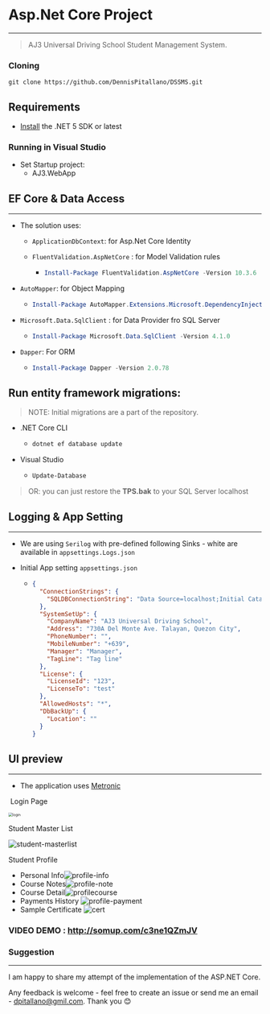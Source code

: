 # Asp.Net Core Project

---

> AJ3 Universal Driving School Student Management System.

### Cloning

```shell
git clone https://github.com/DennisPitallano/DSSMS.git
```

## Requirements

- [Install](https://www.microsoft.com/net/download/windows#/current) the .NET 5 SDK or latest

### Running in Visual Studio

- Set Startup project:
  - AJ3.WebApp

## EF Core & Data Access

---

- The solution uses:
  
  - `ApplicationDbContext`: for Asp.Net Core Identity
  - `FluentValidation.AspNetCore` : for Model Validation rules

    - ```powershell
      Install-Package FluentValidation.AspNetCore -Version 10.3.6
      ```

- `AutoMapper`: for Object Mapping

    - ```powershell
      Install-Package AutoMapper.Extensions.Microsoft.DependencyInjection -Version 8.1.1
      ```

- `Microsoft.Data.SqlClient` : for Data Provider fro SQL Server

    - ```powershell
      Install-Package Microsoft.Data.SqlClient -Version 4.1.0
      ```

- `Dapper`: For ORM

    - ```powershell
      Install-Package Dapper -Version 2.0.78
      ```

## Run entity framework migrations:

> NOTE: Initial migrations are a part of the repository.

- .NET Core CLI
  
  - ```powershell
    dotnet ef database update
    ```

- Visual Studio
  
  - ```powershell
    Update-Database
    ```

> OR: you can just restore the **TPS.bak** to your SQL Server localhost

## Logging & App Setting

------

- We are using `Serilog` with pre-defined following Sinks - white are available in `appsettings.Logs.json`

- Initial App setting `appsettings.json`
  
  - ```json
    {
      "ConnectionStrings": {
        "SQLDBConnectionString": "Data Source=localhost;Initial Catalog=TPS;Integrated Security=True;Connect Timeout=30;Encrypt=False;TrustServerCertificate=False;ApplicationIntent=ReadWrite;MultiSubnetFailover=False"
      },
      "SystemSetUp": {
        "CompanyName": "AJ3 Universal Driving School",
        "Address": "730A Del Monte Ave. Talayan, Quezon City",
        "PhoneNumber": "",
        "MobileNumber": "+639",
        "Manager": "Manager",
        "TagLine": "Tag line"
      },
      "License": {
        "LicenseId": "123",
        "LicenseTo": "test"
      },
      "AllowedHosts": "*",
      "DbBackUp": {
        "Location": ""
      }
    }
    ```

## UI preview

------

- The application uses  [Metronic](https://preview.keenthemes.com/metronic8/demo18/index.html?_ga=2.129744394.783580045.1643866420-142488473.1634310666)

​    Login Page

<img src="doc\login.png" alt="login" style="zoom:50%;" />

  Student Master List

![student-masterlist](doc/student-masterlist.png)

Student Profile

- Personal Info![profile-info](doc/profile-info.png)
- Course Notes![profile-note](doc/profile-note.png)
- Course Detail![profilecourse](doc/profilecourse.png)
- Payments History ![profile-payment](doc/profile-payment.png)
- Sample Certificate ![cert](doc/cert.png)

### VIDEO DEMO : http://somup.com/c3ne1QZmJV

### Suggestion

---

I am happy to share my attempt of the implementation of the ASP.NET Core.

Any feedback is welcome - feel free to create an issue or send me an email - [dpitallano@gmil.com](mailto:dpitallano@gmil.com). Thank you 😊